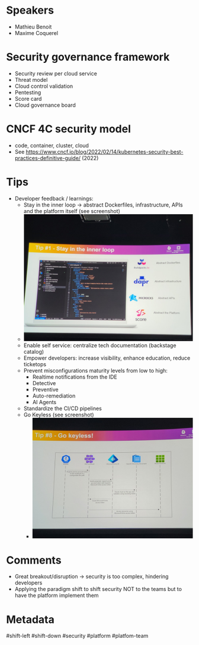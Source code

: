 # Speakers
* Mathieu Benoit
* Maxime Coquerel
# Security governance framework
* Security review per cloud service
* Threat model
* Cloud control validation
* Pentesting
* Score card 
* Cloud governance board
# CNCF 4C security model
* code, container, cluster, cloud
* See https://www.cncf.io/blog/2022/02/14/kubernetes-security-best-practices-definitive-guide/ (2022)
# Tips
* Developer feedback / learnings:
	* Stay in the inner loop -> abstract Dockerfiles, infrastructure, APIs and the platform itself (see screenshot)
	* ![The inner loop](../attachments/20250403_115647.jpg)
	* Enable self service: centralize tech documentation (backstage catalog)
	* Empower developers: increase visibility, enhance education, reduce ticketops
	* Prevent misconfigurations maturity levels from low to high:
		* Realtime notifications from the IDE
		* Detective
		* Preventive
		* Auto-remediation
		* AI Agents
	* Standardize the CI/CD pipelines
	* Go Keyless (see screenshot)
		* ![Keyless](../attachments/20250403_120751.jpg)
# Comments
* Great breakout/disruption -> security is too complex, hindering developers
* Applying the paradigm shift to shift security NOT to the teams but to have the platform implement them

# Metadata
#shift-left #shift-down #security #platform #platfom-team